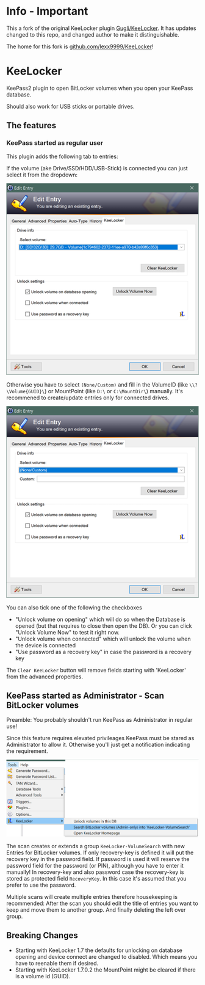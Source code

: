 # Info - Important

This a fork of the original KeeLocker plugin [Gugli/KeeLocker](https://github.com/Gugli/KeeLocker).
It has updates changed to this repo, and changed author to make it distinguishable.

The home for this fork is [github.com/lexx9999/KeeLocker](https://github.com/lexx9999/KeeLocker)!


# KeeLocker
KeePass2 plugin to open BitLocker volumes when you open your KeePass database.

Should also work for USB sticks or portable drives.

## The features

### KeePass started as regular user

This plugin adds the following tab to entries:

If the volume (ake Drive/SSD/HDD/USB-Stick) is connected you can just select it from the dropdown:

![Select Drive by MountPoint or GUID, and whether you want the drive to open automatically](KeeLockerSettings.png)

Otherwise you have to select `(None/Custom)` and fill in the VolumeID (like `\\?\Volume{GUID}\`) or MountPoint (like `D:\` or `C:\MountDir\`) manually. It's recommened to create/update entries only for connected drives.

![Select (None/Custom) and fill in VolumeId or MountPoint ](KeeLockerCustomSettings.png)

You can also tick one of the following the checkboxes
  
  - "Unlock volume on opening" which will do so when the Database is opened (but that requires to close then open the DB). Or you can click "Unlock Volume Now" to test it right now.
  - "Unlock volume when connected" which will unlock the volume when the device is connected 
  - "Use password as a recovery key" in case the password is a recovery key

The `Clear KeeLocker` button will remove fields starting with 'KeeLocker' from the advanced properties.

## KeePass started as Administrator - Scan BitLocker volumes

Preamble: You probably shouldn't run KeePass as Administrator in regular use!

Since this feature requires elevated privileages KeePass must be stared as Administrator to allow it. Otherwise you'll just get a notification indicating the requirement.

![Search BitLocker Volumes feature ](KeeLockerToolsMenu.png)

The scan creates or extends a group `KeeLocker-VolumeSearch` with new Entries for BitLocker volumes. 
If only recovery-key is defined it will put the recovery key in the password field.
If password is used it will reserve the password field for the password (or PIN), although you have to enter it manually!
In recovery-key and also password case the recovery-key is stored as protected field `RecoveryKey`. In this case it's assumed that you prefer to use the password.

Multiple scans will create multiple entries therefore housekeeping is recommended:
After the scan you should edit the title of entries you want to keep and move them to another group. And finally deleting the left over group.


## Breaking Changes

- Starting with KeeLocker 1.7 the defaults for unlocking on database opening and device connect are changed to disabled. Which means you have to reenable them if desired.
- Starting with KeeLocker 1.7.0.2 the MountPoint might be cleared if there is a volume id (GUID).

